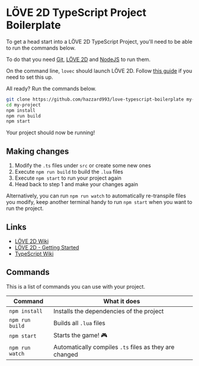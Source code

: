 # LÖVE 2D TypeScript Project Boilerplate

To get a head start into a LÖVE 2D TypeScript Project, you'll need to be able to run the commands below.

To do that you need [Git](https://git-scm.com/downloads), [LÖVE 2D](https://love2d.org/) and [NodeJS](https://nodejs.org/en/) to run them.

On the command line, `lovec` should launch LÖVE 2D. Follow [this guide](https://love2d.org/wiki/PATH) if you need to set this up.

All ready? Run the commands below.

```sh
git clone https://github.com/hazzard993/love-typescript-boilerplate my-project
cd my-project
npm install
npm run build
npm start
```

Your project should now be running!

## Making changes

1. Modify the `.ts` files under `src` or create some new ones
2. Execute `npm run build` to build the `.lua` files
3. Execute `npm start` to run your project again
4. Head back to step 1 and make your changes again

Alternatively, you can run `npm run watch` to automatically re-transpile files you modify, keep another terminal handy to run `npm start` when you want to run the project.

## Links
- [LÖVE 2D Wiki](https://love2d.org/wiki/Main_Page)
- [LÖVE 2D - Getting Started](https://love2d.org/wiki/Getting_Started)
- [TypeScript Wiki](https://github.com/Microsoft/TypeScript/wiki)

## Commands

This is a list of commands you can use with your project.

| Command | What it does |
| ------- | ------------ |
| `npm install` | Installs the dependencies of the project |
| `npm run build` | Builds all `.lua` files |
| `npm start` | Starts the game! :video_game: |
| `npm run watch` | Automatically compiles `.ts` files as they are changed |
